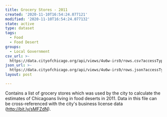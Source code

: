 ```yaml
---
title: Grocery Stores - 2011
created: '2020-11-10T16:54:24.077121'
modified: '2020-11-10T16:54:24.077132'
state: active
type: dataset
tags:
  - Food
  - Food Desert
groups:
  - Local Government
csv_url: >-
  https://data.cityofchicago.org/api/views/4u6w-irs9/rows.csv?accessType=DOWNLOAD
json_url: >-
  https://data.cityofchicago.org/api/views/4u6w-irs9/rows.json?accessType=DOWNLOAD
layout: post

---
```

Contains a list of grocery stores which was used by the city to calculate the estimates of Chicagoans living in food deserts in 2011. Data in this file can be cross-referenced with the city's business license data (http://bit.ly/sMFZdN).
